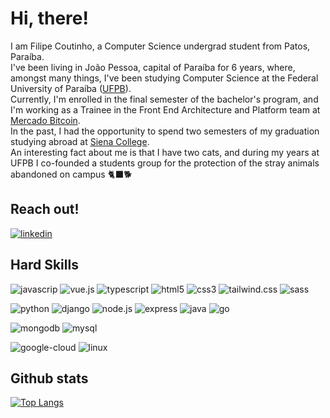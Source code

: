 # Hi, there!

I am Filipe Coutinho, a Computer Science undergrad student from Patos, Paraíba.<br> 
I've been living in João Pessoa, capital of Paraíba for 6 years, where, amongst many things, I've been studying Computer Science at the Federal University of Paraíba ([UFPB](http://www.ci.ufpb.br/)).<br>
Currently, I'm enrolled in the final semester of the bachelor's program, and I'm working as a Trainee in the Front End Architecture and Platform team at [Mercado Bitcoin](https://www.mercadobitcoin.com.br/quem-somos).<br>
In the past, I had the opportunity to spend two semesters of my graduation studying abroad at [Siena College](https://www.siena.edu/).<br>
An interesting fact about me is that I have two cats, and during my years at UFPB I co-founded a students group for the protection of the stray animals abandoned on campus 🐈‍⬛🐕<br>

## Reach out!
[![linkedin](https://img.shields.io/badge/LinkedIn-0077B5?style=for-the-badge&logo=linkedin&logoColor=white)](https://www.linkedin.com/in/filipepcoutinho/)

## Hard Skills

![javascrip](https://img.shields.io/badge/JavaScript-323330?style=for-the-badge&logo=javascript&logoColor=F7DF1E)
![vue.js](https://img.shields.io/badge/Vue.js-35495E?style=for-the-badge&logo=vue.js&logoColor=4FC08D)
![typescript](https://img.shields.io/badge/TypeScript-007ACC?style=for-the-badge&logo=typescript&logoColor=white)
![html5](https://img.shields.io/badge/HTML5-E34F26?style=for-the-badge&logo=html5&logoColor=white)
![css3](https://img.shields.io/badge/CSS3-1572B6?style=for-the-badge&logo=css3&logoColor=white)
![tailwind.css](https://img.shields.io/badge/Tailwind_CSS-38B2AC?style=for-the-badge&logo=tailwind-css&logoColor=white)
![sass](https://img.shields.io/badge/Sass-CC6699?style=for-the-badge&logo=sass&logoColor=white)

![python](https://img.shields.io/badge/Python-14354C?style=for-the-badge&logo=python&logoColor=white)
![django](https://img.shields.io/badge/Django-092E20?style=for-the-badge&logo=django&logoColor=white)
![node.js](https://img.shields.io/badge/Node.js-43853D?style=for-the-badge&logo=node.js&logoColor=white)
![express](https://img.shields.io/badge/Express.js-404D59?style=for-the-badge)
![java](https://img.shields.io/badge/Java-ED8B00?style=for-the-badge&logo=openjdk&logoColor=white)
![go](https://img.shields.io/badge/Go-00ADD8?style=for-the-badge&logo=go&logoColor=white)

![mongodb](https://img.shields.io/badge/MongoDB-4EA94B?style=for-the-badge&logo=mongodb&logoColor=white)
![mysql](https://img.shields.io/badge/MySQL-00000F?style=for-the-badge&logo=mysql&logoColor=white)

![google-cloud](https://img.shields.io/badge/Google_Cloud-4285F4?style=for-the-badge&logo=google-cloud&logoColor=white)
![linux](https://img.shields.io/badge/Linux-FCC624?style=for-the-badge&logo=linux&logoColor=black)

## Github stats

[![Top Langs](https://github-readme-stats.vercel.app/api/top-langs/?username=fpcoutinho&layout=compact&theme=gruvbox)](https://github.com/fpcoutinho/github-readme-stats)
